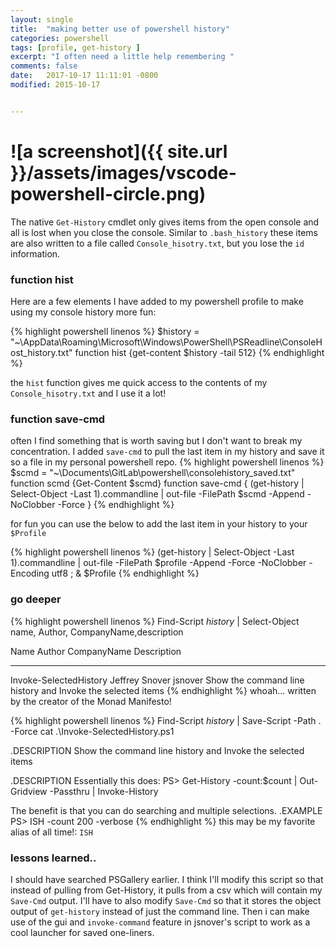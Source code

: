 ```yaml
---
layout: single
title:  "making better use of powershell history"
categories: powershell
tags: [profile, get-history ]
excerpt: "I often need a little help remembering "
comments: false
date:   2017-10-17 11:11:01 -0800
modified: 2015-10-17


---
```

# ![a screenshot]({{ site.url }}/assets/images/vscode-powershell-circle.png)
The native `Get-History` cmdlet only gives items from the open console and all is lost when you close the console. Similar to `.bash_history` these items are also written to a file called `Console_hisotry.txt`, but you lose the `id` information.

### function hist
Here are a few elements I have added to my powershell profile to make using my console history more fun:

{% highlight powershell linenos %}
$history = "~\AppData\Roaming\Microsoft\Windows\PowerShell\PSReadline\ConsoleHost_history.txt" 
function hist {get-content $history -tail 512}
{% endhighlight %}

the `hist` function gives me quick access to the contents of my `Console_hisotry.txt` and I use it a lot!

### function save-cmd
often I find something that is worth saving but I don't want to break my concentration. I added `save-cmd` to pull the last item in my history and save it so a file in my personal powershell repo. 
{% highlight powershell linenos %}
$scmd = "~\Documents\GitLab\powershell\consolehistory_saved.txt"
function scmd {Get-Content $scmd}
function save-cmd { (get-history | Select-Object -Last 1).commandline | out-file -FilePath $scmd -Append -NoClobber -Force }
{% endhighlight %}

for fun you can use the below to add the last item in your history to your `$Profile`

{% highlight powershell linenos %}
(get-history | Select-Object -Last 1).commandline | out-file -FilePath $profile -Append -Force -NoClobber -Encoding utf8 ; & $Profile
{% endhighlight %}




### go deeper
{% highlight powershell linenos %}
Find-Script *history* | Select-Object name, Author, CompanyName,description

Name                   Author         CompanyName Description
----                   ------         ----------- -----------
Invoke-SelectedHistory Jeffrey Snover jsnover     Show the command line history and Invoke the selected items
{% endhighlight %}
whoah... written by the creator of the Monad Manifesto!


{% highlight powershell linenos %}
Find-Script *history* | Save-Script -Path . -Force
cat .\Invoke-SelectedHistory.ps1

.DESCRIPTION
   Show the command line history and Invoke the selected items

.DESCRIPTION
   Essentially this does:
    PS> Get-History -count:$count | Out-Gridview -Passthru | Invoke-History

   The benefit is that you can do searching and multiple selections.
.EXAMPLE
   PS> ISH -count 200 -verbose
{% endhighlight %}
this may be my favorite alias of all time!:  `ISH`

### lessons learned..
I should have searched PSGallery earlier. I think I'll modify this script so that instead of pulling from Get-History, it pulls from a csv which will contain my `Save-Cmd` output. I'll have to also modify `Save-Cmd` so that it stores the object output of `get-history` instead of just the command line. Then i can make use of the gui and `invoke-command` feature in jsnover's script to work as a cool launcher for saved one-liners.
